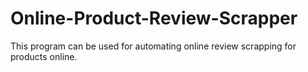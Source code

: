 # Online-Product-Review-Scrapper
This program can be used for automating online review scrapping for products online.
